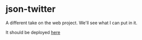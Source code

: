 # json-twitter

A different take on the web project. We'll see what I can put in it.

It should be deployed [here](https://aws-twitter.herokuapp.com/)
